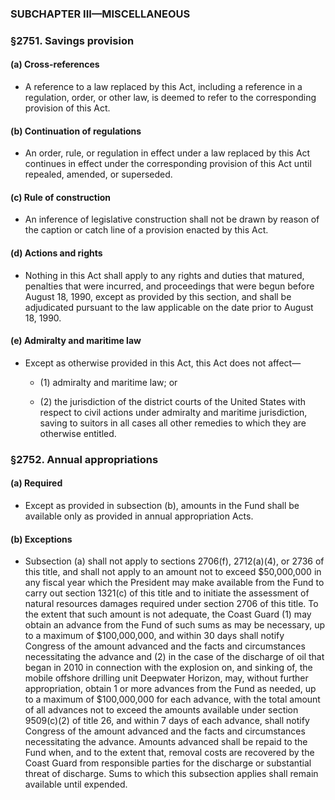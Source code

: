 ### SUBCHAPTER III—MISCELLANEOUS

### §2751. Savings provision
#### (a) Cross-references
* A reference to a law replaced by this Act, including a reference in a regulation, order, or other law, is deemed to refer to the corresponding provision of this Act.

#### (b) Continuation of regulations
* An order, rule, or regulation in effect under a law replaced by this Act continues in effect under the corresponding provision of this Act until repealed, amended, or superseded.

#### (c) Rule of construction
* An inference of legislative construction shall not be drawn by reason of the caption or catch line of a provision enacted by this Act.

#### (d) Actions and rights
* Nothing in this Act shall apply to any rights and duties that matured, penalties that were incurred, and proceedings that were begun before August 18, 1990, except as provided by this section, and shall be adjudicated pursuant to the law applicable on the date prior to August 18, 1990.

#### (e) Admiralty and maritime law
* Except as otherwise provided in this Act, this Act does not affect—

  * (1) admiralty and maritime law; or

  * (2) the jurisdiction of the district courts of the United States with respect to civil actions under admiralty and maritime jurisdiction, saving to suitors in all cases all other remedies to which they are otherwise entitled.

### §2752. Annual appropriations
#### (a) Required
* Except as provided in subsection (b), amounts in the Fund shall be available only as provided in annual appropriation Acts.

#### (b) Exceptions
* Subsection (a) shall not apply to sections 2706(f), 2712(a)(4), or 2736 of this title, and shall not apply to an amount not to exceed $50,000,000 in any fiscal year which the President may make available from the Fund to carry out section 1321(c) of this title and to initiate the assessment of natural resources damages required under section 2706 of this title. To the extent that such amount is not adequate, the Coast Guard (1) may obtain an advance from the Fund of such sums as may be necessary, up to a maximum of $100,000,000, and within 30 days shall notify Congress of the amount advanced and the facts and circumstances necessitating the advance and (2) in the case of the discharge of oil that began in 2010 in connection with the explosion on, and sinking of, the mobile offshore drilling unit Deepwater Horizon, may, without further appropriation, obtain 1 or more advances from the Fund as needed, up to a maximum of $100,000,000 for each advance, with the total amount of all advances not to exceed the amounts available under section 9509(c)(2) of title 26, and within 7 days of each advance, shall notify Congress of the amount advanced and the facts and circumstances necessitating the advance. Amounts advanced shall be repaid to the Fund when, and to the extent that, removal costs are recovered by the Coast Guard from responsible parties for the discharge or substantial threat of discharge. Sums to which this subsection applies shall remain available until expended.